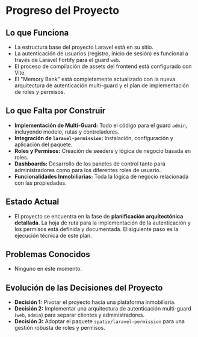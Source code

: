 # Progreso del Proyecto

## Lo que Funciona

-   La estructura base del proyecto Laravel está en su sitio.
-   La autenticación de usuarios (registro, inicio de sesión) es funcional a través de Laravel Fortify para el guard `web`.
-   El proceso de compilación de assets del frontend está configurado con Vite.
-   El "Memory Bank" está completamente actualizado con la nueva arquitectura de autenticación multi-guard y el plan de implementación de roles y permisos.

## Lo que Falta por Construir

-   **Implementación de Multi-Guard:** Todo el código para el guard `admin`, incluyendo modelo, rutas y controladores.
-   **Integración de `laravel-permission`:** Instalación, configuración y aplicación del paquete.
-   **Roles y Permisos:** Creación de seeders y lógica de negocio basada en roles.
-   **Dashboards:** Desarrollo de los paneles de control tanto para administradores como para los diferentes roles de usuario.
-   **Funcionalidades Inmobiliarias:** Toda la lógica de negocio relacionada con las propiedades.

## Estado Actual

-   El proyecto se encuentra en la fase de **planificación arquitectónica detallada**. La hoja de ruta para la implementación de la autenticación y los permisos está definida y documentada. El siguiente paso es la ejecución técnica de este plan.

## Problemas Conocidos

-   Ninguno en este momento.

## Evolución de las Decisiones del Proyecto

-   **Decisión 1:** Pivotar el proyecto hacia una plataforma inmobiliaria.
-   **Decisión 2:** Implementar una arquitectura de autenticación multi-guard (`web`, `admin`) para separar clientes y administradores.
-   **Decisión 3:** Adoptar el paquete `spatie/laravel-permission` para una gestión robusta de roles y permisos.
